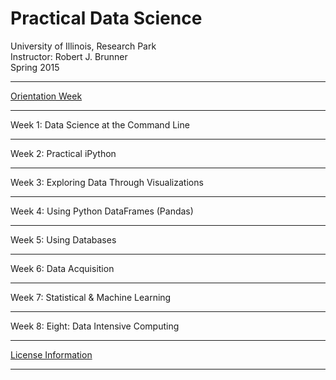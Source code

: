 # Practical Data Science

University of Illinois, Research Park    
Instructor: Robert J. Brunner    
Spring 2015  

-----

[Orientation Week](Week0/Docker.md)  

-----

Week 1: Data Science at the Command Line  

-----

Week 2: Practical iPython  

-----

Week 3: Exploring Data Through Visualizations  

-----

Week 4: Using Python DataFrames (Pandas)  

-----

Week 5: Using Databases  

-----

Week 6:  Data Acquisition  

-----

Week 7: Statistical & Machine Learning  

-----

Week 8:  Eight: Data Intensive Computing  

-----

[License Information](LICENSE.md)

-----
